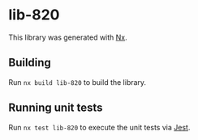 # lib-820

This library was generated with [Nx](https://nx.dev).

## Building

Run `nx build lib-820` to build the library.

## Running unit tests

Run `nx test lib-820` to execute the unit tests via [Jest](https://jestjs.io).

